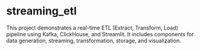 # streaming_etl
This project demonstrates a real-time ETL (Extract, Transform, Load) pipeline using Kafka, ClickHouse, and Streamlit. It includes components for data generation, streaming, transformation, storage, and visualization.
